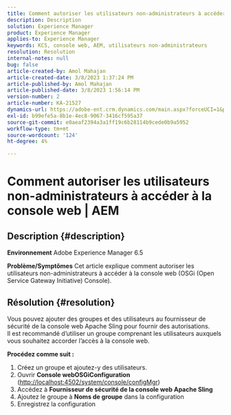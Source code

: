 ```yaml
---
title: Comment autoriser les utilisateurs non-administrateurs à accéder à la console web | AEM
description: Description
solution: Experience Manager
product: Experience Manager
applies-to: Experience Manager
keywords: KCS, console web, AEM, utilisateurs non-administrateurs
resolution: Resolution
internal-notes: null
bug: false
article-created-by: Amol Mahajan
article-created-date: 3/8/2023 1:37:24 PM
article-published-by: Amol Mahajan
article-published-date: 3/8/2023 1:56:14 PM
version-number: 2
article-number: KA-21527
dynamics-url: https://adobe-ent.crm.dynamics.com/main.aspx?forceUCI=1&pagetype=entityrecord&etn=knowledgearticle&id=e16cac55-b6bd-ed11-83ff-6045bd006268
exl-id: b99efe5a-8b1e-4ec8-9067-3416cf595a37
source-git-commit: e0aeaf2394a3a1ff19c6b28114b9cede0b9a5952
workflow-type: tm+mt
source-wordcount: '124'
ht-degree: 4%

---
```


# Comment autoriser les utilisateurs non-administrateurs à accéder à la console web | AEM

## Description {#description}

<b>Environnement</b>
Adobe Experience Manager 6.5


<b>Problème/Symptômes</b>
Cet article explique comment autoriser les utilisateurs non-administrateurs à accéder à la console web (OSGi (Open Service Gateway Initiative) Console).


## Résolution {#resolution}

Vous pouvez ajouter des groupes et des utilisateurs au fournisseur de sécurité de la console web Apache Sling pour fournir des autorisations.<br>
Il est recommandé d’utiliser un groupe comprenant les utilisateurs auxquels vous souhaitez accorder l’accès à la console web.



<b>Procédez comme suit :</b>

1. Créez un groupe et ajoutez-y des utilisateurs.
2. Ouvrir <b>Console web</b><b>OSGi</b><b>Configuration</b> ([http://localhost:4502/system/console/configMgr](http://localhost:4502/system/console/configMgr))
3. Accédez à <b>Fournisseur de sécurité de la console web Apache Sling</b>
4. Ajoutez le groupe à <b>Noms de groupe</b> dans la configuration
5. Enregistrez la configuration
